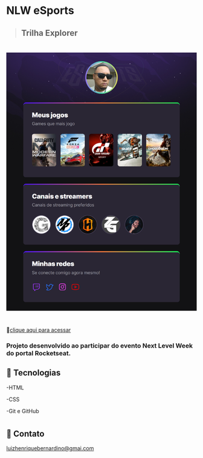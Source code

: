 # NLW eSports 
> ## Trilha Explorer
#
![preview](./github/preview.png)
#

🔗[clique aqui para acessar](https://gluizhb.github.io/NLW/)
### Projeto desenvolvido ao participar do evento Next Level Week do portal Rocketseat.


## 🤖 Tecnologias

-HTML 

-CSS

-Git e GitHub
#
## 📧 Contato
luizhenriquebernardino@gmai.com